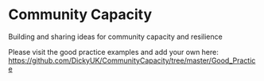 # Community Capacity
Building and sharing ideas for community capacity and resilience

Please visit the good practice examples and add your own here: https://github.com/DickyUK/CommunityCapacity/tree/master/Good_Practice
